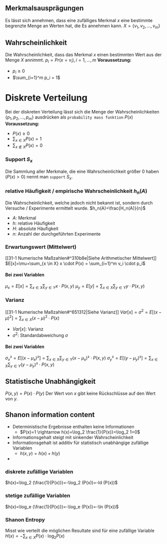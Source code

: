## Merkmalsausprägungen
Es lässt sich annehmen, dass eine zufälliges Merkmal $x$ eine bestimmte begrenzte Menge an Werten hat, die Es annehmen kann.
$X=\{v_1, v_2, ... , v_m\}$

## Wahrscheinlichkeit
Die Wahrscheinlichkeit, dass das Merkmal $x$ einen bestimmten Wert aus der Menge $X$ annimmt.
$p_i=Pr(x=v_i), i=1, ... , m$
**Voraussetzung:**
- $p_i\geq 0$
- $\sum_{i=1}^m p_i = 1$

# Diskrete Verteilung
Bei der diskreten Verteilung lässt sich die Menge der Wahrscheinlichkeiten $\{p_1, p_2, ... , p_m\}$ ausdrücken als `probability mass funktion` $P(x)$
**Voraussetzung:**
- $P(x) \geq 0$
- $\sum_{x \in X} P(x) = 1$
- $\sum_{x \notin X} P(x) = 0$

### Support $S_x$
Die Sammlung aller Merkmale, die eine Wahrscheinlichkeit größer 0 haben ($P(x) \gt 0$) nennt man `support` $S_x$. 

### relative Häufigkeit / empirische Wahrscheinlichkeit $h_n(A)$
Die Wahrscheinlichkeit, welche jedoch nicht bekannt ist, sondern durch Versuche / Experimente ermittelt wurde.
$h_n(A)=\frac{H_n(A)}{n}$
- $A$: Merkmal
- $h$: relative Häufigkeit
- $H$: absolute Häufigkeit
- $n$: Anzahl der durchgeführten Experimente

### Erwartungswert (Mittelwert)
[[31-1 Numerische Maßzahlen#^310b8e|Siehe Arithmetischer Mittelwert]]
$E[x]=\mu=\sum_{x \in X} x \cdot P(x) = \sum_{i=1}^m v_i \cdot p_i$
#### Bei zwei Variablen
$\mu_x=E[x]=\sum_{x \in X} \sum_{y \in Y} x \cdot P(x,y)$
$\mu_y=E[y]=\sum_{x \in X} \sum_{y \in Y} y \cdot P(x,y)$

### Varianz
[[31-1 Numerische Maßzahlen#^651312|Siehe Varianz]]
$Var[x]= \sigma^2 = E[(x-\mu)^2]=\sum_{x \in X} (x-\mu)^2 \cdot P(x)$
- $Var[x]$: Varianz
- $\sigma^2$: Standardabweichung $\sigma$
#### Bei zwei Variablen
$\sigma_x²=E[(x-\mu_x)²]=\sum_{x \in X} \sum_{y \in Y} (x- \mu_x)² \cdot P(x,y)$
$\sigma_y²=E[(y-\mu_y)²]=\sum_{x \in X} \sum_{y \in Y} (y- \mu_y)² \cdot P(x,y)$

## Statistische Unabhängigkeit
$P(x,y)=P(x) \cdot P(y)$
Der Wert von $x$ gibt keine Rückschlüsse auf den Wert von $y$.

## Shanon information content
- Deterministische Ergebnisse enthalten keine Informationen
	- $P(x)=1 \rightarrow h(x)=\log_2 \frac{1}{P(x)}=\log_2 1=0$
- Informationsgehalt steigt mit sinkender Wahrscheinlichkeit
- Informationsgehalt ist additiv für statistisch unabhängige zufällige Variablen
	- $h(x,y)=h(x)+h(y)$
- 
### diskrete zufällige Variablen
$h(x)=\log_2 (\frac{1}{P(x)})=-\log_2 (P(x))=-ld (P(x))$
### stetige zufällige Variablen
$h(x)=\log_e (\frac{1}{P(x)})=-\log_e (P(x))=-\ln (P(x))$

### Shanon Entropy
Misst wie verteilt die möglichen Resultate sind für eine zufällige Variable
$H(x)=- \sum_{x \in X} P(x) \cdot \log_2 P(x)$
